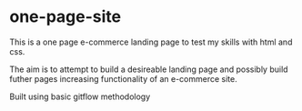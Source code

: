 # one-page-site

This is a one page e-commerce landing page to test my skills with html and css.

The aim is to attempt to build a desireable landing page and possibly build futher pages increasing functionality of an e-commerce site.

Built using basic gitflow methodology
